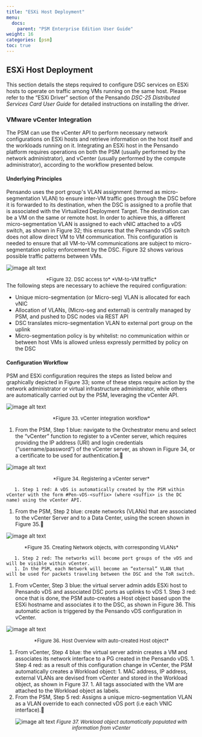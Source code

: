 ```yaml
---
title: "ESXi Host Deployment"
menu:
  docs:
    parent: "PSM Enterprise Edition User Guide"
weight: 16
categories: [psm]
toc: true
---
```

## ESXi Host Deployment
This section details the steps required to configure DSC services on ESXi hosts to operate on traffic among VMs running on the same host. Please refer to the “ESXi Driver” section of the Pensando *DSC-25 Distributed Services Card User Guide* for detailed instructions on installing the driver.
### VMware vCenter Integration
The PSM can use the vCenter API to perform necessary network configurations on ESXi hosts and retrieve information on the host itself and the workloads running on it. Integrating an ESXi host in the Pensando platform requires operations on both the PSM (usually performed by the network administrator), and vCenter (usually performed by the compute administrator), according to the workflow presented below.
#### Underlying Principles
Pensando uses the port group's VLAN assignment (termed as micro-segmentation VLAN) to ensure inter-VM traffic goes through the DSC before it is forwarded to its destination, when the DSC is assigned to a profile that is associated with the Virtualized Deployment Target. The destination can be a VM on the same or remote host. 
In order to achieve this, a different micro-segmentation VLAN is assigned to each vNIC attached to a vDS switch, as shown in Figure 32; this ensures that the Pensando vDS switch does not allow direct VM to VM communication. This configuration is needed to ensure that all VM-to-VM communications are subject to micro-segmentation policy enforcement by the DSC. Figure 32 shows various possible traffic patterns between VMs.
  
![image alt text](/images/PSM/PSM_User_Guide/ESXi_Host_Deployment/55271b6961fad59d828b8c073ef7b82ca65a8649.png)
<div style="text-align:center"><font size='2'>*Figure 32. DSC access to*
</font> 
<font size='2'>*VM-to-VM traffic*
</font> 

</div>
The following steps are necessary to achieve the required configuration:

- Unique micro-segmentation (or Micro-seg) VLAN is allocated for each vNIC
- Allocation of VLANs, (Micro-seg and external) is centrally managed by PSM, and pushed to DSC nodes via REST API
- DSC translates micro-segmentation VLAN to external port group on the uplink
- Micro-segmentation policy is by whitelist: no communication within or between host VMs is allowed unless expressly permitted by policy on the DSC
  
#### Configuration Workflow
PSM and ESXi configuration requires the steps as listed below and graphically depicted in Figure 33; some of these steps require action by the network administrator or virtual infrastructure administrator, while others are automatically carried out by the PSM, leveraging the vCenter API.
  
![image alt text](/images/PSM/PSM_User_Guide/ESXi_Host_Deployment/eb24a47c00aaa63213c2a13987b2ea82561c6294.png)

<div style="text-align:center"><font size='2'>*Figure 33. vCenter integration workflow*
</font>

</div>

1. From the PSM, Step 1 blue: navigate to the Orchestrator menu and select the “vCenter” function to register to a vCenter server, which requires providing the IP address (URI) and login credentials (“username/password”) of the vCenter server, as shown in Figure 34, or a certificate to be used for authentication.
  
![image alt text](/images/PSM/PSM_User_Guide/ESXi_Host_Deployment/aad06ff393b2c3579b930b2ba7826355700b31f3.png)  
<div style="text-align:center">
<font size='2'>*Figure 34. Registering a vCenter server*
</font>

</div>

       1. Step 1 red: A vDS is automatically created by the PSM within vCenter with the form #Pen-vDS-<suffix> (where <suffix> is the DC name) using the vCenter API.
1. From the PSM, Step 2 blue: create networks (VLANs) that are associated to the vCenter Server and to a Data Center, using the screen shown in Figure 35.
  
![image alt text](/images/PSM/PSM_User_Guide/ESXi_Host_Deployment/a1473198046abf52a0dab20caa08e9fd89ae4eb7.png)  
<div style="text-align:center">
<font size='2'>*Figure 35. Creating Network objects, with corresponding VLANs*
</font>

</div>

       1. Step 2 red: The networks will become port groups of the vDS and will be visible within vCenter.
       1. In the PSM, each Network will become an “external” VLAN that will be used for packets traveling between the DSC and the ToR switch.
1. From vCenter, Step 3 blue: the virtual server admin adds ESXi host to Pensando vDS and associated DSC ports as uplinks to vDS
       1. Step 3 red: once that is done, the PSM auto-creates a Host object based upon the ESXi hostname and associates it to the DSC, as shown in Figure 36. This automatic action is triggered by the Pensando vDS configuration in vCenter.
  

  
![image alt text](/images/PSM/PSM_User_Guide/ESXi_Host_Deployment/51f5823ba495937f68ddba493de518b2dd21058d.png)
<div style="text-align:center"><font size='2'>*Figure 36. Host Overview with auto-created Host object*
</font>

</div>

1. From vCenter, Step 4 blue: the virtual  server admin creates a VM and associates its network interface to a PG created in the Pensando vDS.
       1. Step 4 red: as a result of this configuration change in vCenter, the PSM automatically creates a Workload object:
           1. MAC address, IP address, external VLANs are devised from vCenter and stored in the Workload object, as shown in Figure 37.
           1. All tags associated with the VM are attached to the Workload object as labels.
1. From the PSM, Step 5 red: Assigns a unique micro-segmentation VLAN as a VLAN override to each connected vDS port (i.e each VNIC interface).
  
<div style="text-align:center">
  
![image alt text](/images/PSM/PSM_User_Guide/ESXi_Host_Deployment/58875314cc928735f83603b05e059dafbf125c08.png)
<font size='2'>*Figure 37. Workload object automatically populated with information from vCenter*
</font>

</div>
